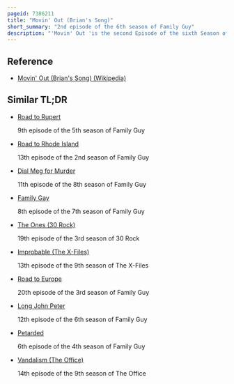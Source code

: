 ```yaml
---
pageid: 7386211
title: "Movin' Out (Brian's Song)"
short_summary: "2nd episode of the 6th season of Family Guy"
description: "'Movin' Out 'is the second Episode of the sixth Season of the American animated Television Series Family Guy. The 100th Episode of the Series was originally aired in the united States on September 30 2007 on Fox. It was written by John Viener and directed by Cyndi Tang. Peter Convinces brian to move in with his Girlfriend Jillian and Stewie Tags along to help pay the Rent. Meanwhile, Meg and Chris get Jobs at the Convenience Store where Chris befriends the Manager, prompting Meg to do all the hard Work. The Episode Title is a Reference to the billy Joel Song Movin' out and the Film Brian's Song. This Episode marks the End of brian and jillian's Relationship which started in Season 5."
---
```


## Reference

- [Movin' Out (Brian's Song) (Wikipedia)](https://en.wikipedia.org/?curid=7386211)

## Similar TL;DR

- [Road to Rupert](/tldr/en/road-to-rupert)

  9th episode of the 5th season of Family Guy

- [Road to Rhode Island](/tldr/en/road-to-rhode-island)

  13th episode of the 2nd season of Family Guy

- [Dial Meg for Murder](/tldr/en/dial-meg-for-murder)

  11th episode of the 8th season of Family Guy

- [Family Gay](/tldr/en/family-gay)

  8th episode of the 7th season of Family Guy

- [The Ones (30 Rock)](/tldr/en/the-ones-30-rock)

  19th episode of the 3rd season of 30 Rock

- [Improbable (The X-Files)](/tldr/en/improbable-the-x-files)

  13th episode of the 9th season of The X-Files

- [Road to Europe](/tldr/en/road-to-europe)

  20th episode of the 3rd season of Family Guy

- [Long John Peter](/tldr/en/long-john-peter)

  12th episode of the 6th season of Family Guy

- [Petarded](/tldr/en/petarded)

  6th episode of the 4th season of Family Guy

- [Vandalism (The Office)](/tldr/en/vandalism-the-office)

  14th episode of the 9th season of The Office
